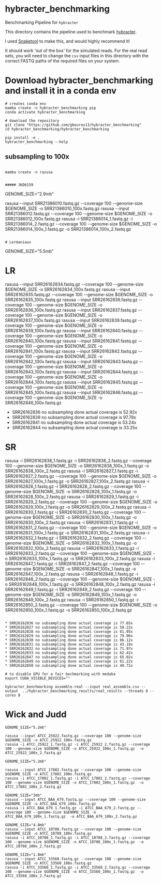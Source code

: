 # hybracter_benchmarking
Benchmarking Pipeline for `hybracter`

This directory contains the pipeline used to benchmark [hybracter](https://github.com/gbouras13/hybracter).

I used [Snaketool](https://github.com/beardymcjohnface/Snaketool) to make this, and would highly recommend it!

It should work 'out of the box' for the simulated reads. For the real read sets, you will need to change the `csv` input files in this directory with the correct FASTQ paths of the required files on your system. 


# Download hybracter_benchmarking and install it in a conda env

```
# creates conda env
mamba create -n hybracter_benchmarking pip
conda activate hybracter_benchmarking

# download the repository
git clone "https://github.com/gbouras13/hybracter_benchmarking"
cd hybracter_benchmarking/hybracter_benchmarking

pip install -e .
hybracter_benchmarking --help
```

## subsampling to 100x

```

mamba create -n rasusa 


##### JKD6159

```
GENOME_SIZE="2.9mb"

rasusa --input SRR21386010.fastq.gz --coverage 100 --genome-size $GENOME_SIZE -o SRR21386010_100x.fastq.gz
rasusa --input SRR21386012.fastq.gz --coverage 100 --genome-size $GENOME_SIZE -o SRR21386012_100x.fastq.gz
rasusa -i SRR21386014_1.fastq.gz -i SRR21386014_2.fastq.gz --coverage 100 --genome-size $GENOME_SIZE -o SRR21386014_100x_1.fastq.gz  -o SRR21386014_100x_2.fastq.gz 
```

# Lermaniaux
```
GENOME_SIZE="5.5mb"

# LR

rasusa --input SRR26162834.fastq.gz --coverage 100 --genome-size $GENOME_SIZE -o SRR26162834_100x.fastq.gz
rasusa --input SRR26162835.fastq.gz --coverage 100 --genome-size $GENOME_SIZE -o SRR26162835_100x.fastq.gz
rasusa --input SRR26162836.fastq.gz --coverage 100 --genome-size $GENOME_SIZE -o SRR26162836_100x.fastq.gz
rasusa --input SRR26162837.fastq.gz --coverage 100 --genome-size $GENOME_SIZE -o SRR26162837_100x.fastq.gz
rasusa --input SRR26162839.fastq.gz --coverage 100 --genome-size $GENOME_SIZE -o SRR26162839_100x.fastq.gz
rasusa --input SRR26162840.fastq.gz --coverage 100 --genome-size $GENOME_SIZE -o SRR26162840_100x.fastq.gz
rasusa --input SRR26162841.fastq.gz --coverage 100 --genome-size $GENOME_SIZE -o SRR26162841_100x.fastq.gz
rasusa --input SRR26162842.fastq.gz --coverage 100 --genome-size $GENOME_SIZE -o SRR26162842_100x.fastq.gz
rasusa --input SRR26162843.fastq.gz --coverage 100 --genome-size $GENOME_SIZE -o SRR26162843_100x.fastq.gz
rasusa --input SRR26162844.fastq.gz --coverage 100 --genome-size $GENOME_SIZE -o SRR26162844_100x.fastq.gz
rasusa --input SRR26162845.fastq.gz --coverage 100 --genome-size $GENOME_SIZE -o SRR26162845_100x.fastq.gz
rasusa --input SRR26162846.fastq.gz --coverage 100 --genome-size $GENOME_SIZE -o SRR26162846_100x.fastq.gz

* SRR26162836 no subsampling done actual coverage is 52.92x 
* SRR26162839 no subsampling done actual coverage is 97.78x 
* SRR26162841 no subsampling done actual coverage is 53.24x 
* SRR26162844 no subsampling done actual coverage is 33.25x

# SR

rasusa -i SRR26162838_1.fastq.gz -i SRR26162838_2.fastq.gz --coverage 100 --genome-size $GENOME_SIZE -o SRR26162838_100x_1.fastq.gz  -o SRR26162838_100x_2.fastq.gz 
rasusa -i SRR26162827_1.fastq.gz -i SRR26162827_2.fastq.gz --coverage 100 --genome-size $GENOME_SIZE -o SRR26162827_100x_1.fastq.gz  -o SRR26162827_100x_2.fastq.gz 
rasusa -i SRR26162828_1.fastq.gz -i SRR26162828_2.fastq.gz --coverage 100 --genome-size $GENOME_SIZE -o SRR26162828_100x_1.fastq.gz  -o SRR26162828_100x_2.fastq.gz 
rasusa -i SRR26162829_1.fastq.gz -i SRR26162829_2.fastq.gz --coverage 100 --genome-size $GENOME_SIZE -o SRR26162829_100x_1.fastq.gz  -o SRR26162829_100x_2.fastq.gz 
rasusa -i SRR26162830_1.fastq.gz -i SRR26162830_2.fastq.gz --coverage 100 --genome-size $GENOME_SIZE -o SRR26162830_100x_1.fastq.gz  -o SRR26162830_100x_2.fastq.gz 
rasusa -i SRR26162831_1.fastq.gz -i SRR26162831_2.fastq.gz --coverage 100 --genome-size $GENOME_SIZE -o SRR26162831_100x_1.fastq.gz  -o SRR26162831_100x_2.fastq.gz 
rasusa -i SRR26162832_1.fastq.gz -i SRR26162832_2.fastq.gz --coverage 100 --genome-size $GENOME_SIZE -o SRR26162832_100x_1.fastq.gz  -o SRR26162832_100x_2.fastq.gz 
rasusa -i SRR26162833_1.fastq.gz -i SRR26162833_2.fastq.gz --coverage 100 --genome-size $GENOME_SIZE -o SRR26162833_100x_1.fastq.gz  -o SRR26162833_100x_2.fastq.gz 
rasusa -i SRR26162847_1.fastq.gz -i SRR26162847_2.fastq.gz --coverage 100 --genome-size $GENOME_SIZE -o SRR26162847_100x_1.fastq.gz  -o SRR26162847_100x_2.fastq.gz 
rasusa -i SRR26162848_1.fastq.gz -i SRR26162848_2.fastq.gz --coverage 100 --genome-size $GENOME_SIZE -o SRR26162848_100x_1.fastq.gz  -o SRR26162848_100x_2.fastq.gz 
rasusa -i SRR26162849_1.fastq.gz -i SRR26162849_2.fastq.gz --coverage 100 --genome-size $GENOME_SIZE -o SRR26162849_100x_1.fastq.gz  -o SRR26162849_100x_2.fastq.gz 
rasusa -i SRR26162850_1.fastq.gz -i SRR26162850_2.fastq.gz --coverage 100 --genome-size $GENOME_SIZE -o SRR26162850_100x_1.fastq.gz  -o SRR26162850_100x_2.fastq.gz 
```

* SRR26162836 no subsampling done actual coverage is 77.65x
* SRR26162827 no subsampling done actual coverage is 58.22x
* SRR26162828 no subsampling done actual coverage is 61.95x
* SRR26162829 no subsampling done actual coverage is 79.96x
* SRR26162830 no subsampling done actual coverage is 86.12x
* SRR26162831 no subsampling done actual coverage is 43.19x
* SRR26162832 no subsampling done actual coverage is 71.97x
* SRR26162833 no subsampling done actual coverage is 62.42x
* SRR26162847 no subsampling done actual coverage is 65.02x
* SRR26162849 no subsampling done actual coverage is 61.22x
* SRR26162850 no subsampling done actual coverage is 40.72x

# to disable GPU for a fair bechmarking with medaka 
export CUDA_VISIBLE_DEVICES=""

hybracter_benchmarking assemble-real --input real_assemble.csv --output  ../hybracter_benchmarking_results/real_results --threads 8 --cores 8
```

# Wick and Judd
```
GENOME_SIZE="5.2mb"

rasusa --input ATCC_25922.fastq.gz --coverage 100 --genome-size $GENOME_SIZE -o ATCC_25922_100x.fastq.gz
rasusa -i ATCC_25922_1.fastq.gz -i ATCC_25922_2.fastq.gz --coverage 100 --genome-size $GENOME_SIZE -o ATCC_25922_100x_1.fastq.gz  -o ATCC_25922_100x_2.fastq.gz 

GENOME_SIZE="5.2mb"

rasusa --input ATCC_17802.fastq.gz --coverage 100 --genome-size $GENOME_SIZE -o ATCC_17802_100x.fastq.gz
rasusa -i ATCC_17802_1.fastq.gz -i ATCC_17802_2.fastq.gz --coverage 100 --genome-size $GENOME_SIZE -o ATCC_17802_100x_1.fastq.gz  -o ATCC_17802_100x_2.fastq.gz 

GENOME_SIZE="3mb"
rasusa --input ATCC_BAA_679.fastq.gz --coverage 100 --genome-size $GENOME_SIZE -o ATCC_BAA_679_100x.fastq.gz
rasusa -i ATCC_BAA_679_1.fastq.gz -i ATCC_BAA_679_2.fastq.gz --coverage 100 --genome-size $GENOME_SIZE -o ATCC_BAA_679_100x_1.fastq.gz  -o ATCC_BAA_679_100x_2.fastq.gz 

GENOME_SIZE="4.8mb"
rasusa --input ATCC_10708.fastq.gz --coverage 100 --genome-size $GENOME_SIZE -o ATCC_10708_100x.fastq.gz
rasusa -i ATCC_10708_1.fastq.gz -i ATCC_10708_2.fastq.gz --coverage 100 --genome-size $GENOME_SIZE -o ATCC_10708_100x_1.fastq.gz  -o ATCC_10708_100x_2.fastq.gz 

GENOME_SIZE="1.8mb"
rasusa --input ATCC_33560.fastq.gz --coverage 100 --genome-size $GENOME_SIZE -o ATCC_33560_100x.fastq.gz
rasusa -i ATCC_33560_1.fastq.gz -i ATCC_33560_2.fastq.gz --coverage 100 --genome-size $GENOME_SIZE -o ATCC_33560_100x_1.fastq.gz  -o ATCC_33560_100x_2.fastq.gz 

```


